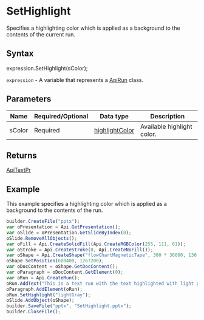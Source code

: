 # SetHighlight

Specifies a highlighting color which is applied as a background to the contents of the current run.

## Syntax

expression.SetHighlight(sColor);

`expression` - A variable that represents a [ApiRun](../ApiRun.md) class.

## Parameters

| **Name** | **Required/Optional** | **Data type** | **Description** |
| ------------- | ------------- | ------------- | ------------- |
| sColor | Required | [highlightColor](../../../Enumerations/highlightColor.md) | Available highlight color. |

## Returns

[ApiTextPr](../../ApiTextPr/ApiTextPr.md)

## Example

This example specifies a highlighting color which is applied as a background to the contents of the run.

```javascript
builder.CreateFile("pptx");
var oPresentation = Api.GetPresentation();
var oSlide = oPresentation.GetSlideByIndex(0);
oSlide.RemoveAllObjects();
var oFill = Api.CreateSolidFill(Api.CreateRGBColor(255, 111, 61));
var oStroke = Api.CreateStroke(0, Api.CreateNoFill());
var oShape = Api.CreateShape("flowChartMagneticTape", 300 * 36000, 130 * 36000, oFill, oStroke);
oShape.SetPosition(608400, 1267200);
var oDocContent = oShape.GetDocContent();
var oParagraph = oDocContent.GetElement(0);
var oRun = Api.CreateRun();
oRun.AddText("This is a text run with the text highlighted with light gray color.");
oParagraph.AddElement(oRun);
oRun.SetHighlight("lightGray");
oSlide.AddObject(oShape);
builder.SaveFile("pptx", "SetHighlight.pptx");
builder.CloseFile();
```